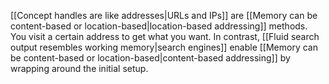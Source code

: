 ---
---

[[Concept handles are like addresses|URLs and IPs]] are [[Memory can be content-based or location-based|location-based addressing]] methods. You visit a certain address to get what you want. In contrast, [[Fluid search output resembles working memory|search engines]] enable [[Memory can be content-based or location-based|content-based addressing]] by wrapping around the initial setup.